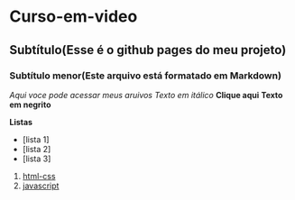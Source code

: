 # Curso-em-video
## Subtítulo(Esse é o github pages do meu projeto)
### Subtítulo menor(Este arquivo está formatado em Markdown)

*Aqui voce pode acessar meus aruivos*
_Texto em itálico_
**Clique aqui**
__Texto em negrito__

__Listas__

- [lista 1]
- [lista 2]
- [lista 3]

1. [html-css](https://github.com/Emanoel-Ferreira-LS/Curso-em-videoo/tree/main/html-css)
2. [javascript](https://github.com/Emanoel-Ferreira-LS/Curso-em-videoo/tree/main/javascript)
